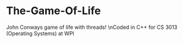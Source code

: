 # The-Game-Of-Life
John Conways game of life with threads!
\nCoded in C++ for CS 3013 (Operating Systems) at WPI
